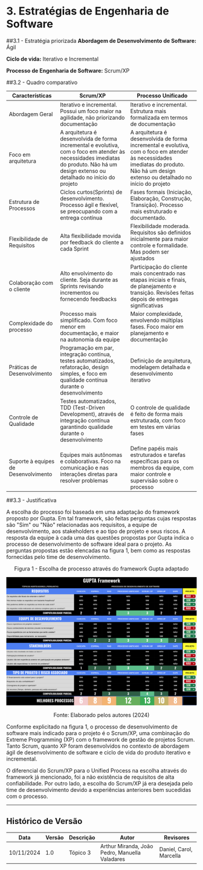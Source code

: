 # 3. Estratégias de Engenharia de Software

##3.1 - Estratégia priorizada
**Abordagem de Desenvolvimento de Software:** Ágil

**Ciclo de vida:** Iterativo e Incremental 

**Processo de Engenharia de Software:** Scrum/XP

##3.2 - Quadro comparativo

Características     | Scrum/XP | Processo Unificado |  
-------- | ------ | --------- | 
Abordagem Geral | Iterativo e incremental. Possui um foco maior na agilidade, não priorizando documentação | Iterativo e incremental. Estrutura mais formalizada em termos de documentação |
Foco em arquitetura | A arquitetura é desenvolvida de forma incremental e evolutiva, com o foco em atender às necessidades imediatas do produto. Não há um design extenso ou detalhado no início do projeto | A arquitetura é desenvolvida de forma incremental e evolutiva, com o foco em atender às necessidades imediatas do produto. Não há um design extenso ou detalhado no início do projeto | 
Estrutura de Processos | Ciclos curtos(Sprints) de desenvolvimento. Processo ágil e flexível, se preocupando com a entrega contínua | Fases formais (Iniciação, Elaboração, Construção, Transição). Processo mais estruturado e documentado.
Flexibilidade de Requisitos | Alta flexibilidade movida por feedback do cliente a cada Sprint| Flexibilidade moderada. Requisitos são definidos inicialmente para maior controle e formalidade. Mas podem ser ajustados
Colaboração com o cliente | Alto envolvimento do cliente. Seja durante as Sprints revisando incrementos ou fornecendo feedbacks | Participação do cliente mais concentrado nas etapas iniciais e finais, de planejamento e transição. Revisões feitas depois de entregas significativas
Complexidade do processo | Processo mais simplificado. Com foco menor em documentação, e maior na autonomia da equipe | Maior complexidade, envolvendo múltiplas fases. Foco maior em planejamento e documentação
Práticas de Desenvolvimento |  Programação em par, integração contínua, testes automatizados, refatoração, design simples, e foco em qualidade contínua durante o desenvolvimento |Definição de arquitetura, modelagem detalhada e desenvolvimento iterativo
Controle de Qualidade | Testes automatizados, TDD (Test-Driven Development), através de integração contínua garantindo qualidade durante o desenvolvimento | O controle de qualidade é feito de forma mais estruturada, com foco em testes em várias fases
Suporte à equipes de Desenvolvimento | Equipes mais autônomas e colaborativas. Foco na comunicação e nas interações diretas para resolver problemas | Define papéis mais estruturados e tarefas específicas para os membros da equipe, com maior controle e supervisão sobre o processo

##3.3 - Justificativa

A escolha do processo foi baseada em uma adaptação do framework proposto por Gupta. Em tal framework, são feitas perguntas cujas respostas são "Sim" ou "Não" relacionadas aos requisitos, a equipe de desenvolvimento, aos stakeholders e ao tipo de projeto e seus riscos. A resposta da equipe à cada uma das questões propostas por Gupta indica o processo de desenvolvimento de software ideal para o projeto. As perguntas propostas estão elencadas na figura 1, bem como as respostas fornecidas pelo time de desenvolvimento.

<p style="text-align: center;">
Figura 1 - Escolha de processo através do framework Gupta adaptado
</p>

![Quadro de Seleção de processos](../../assets/gupta.png)

<p style="text-align: center;">
Fonte: Elaborado pelos autores (2024)
</p>

Conforme explicitado na figura 1, o processo de desenvolvimento de software mais indicado para o projeto é o Scrum/XP, uma combinação do Extreme Programming (XP) com o framework de gestão de projetos Scrum. Tanto Scrum, quanto XP foram desenvolvidos no contexto de abordagem ágil de desenvolvimento de software e ciclo de vida do produto iterativo e incremental.

O diferencial do Scrum/XP para o Unified Process na escolha através do framework já mencionado, foi a não existência de requisitos de alta confiabilidade. Por outro lado, a escolha do Scrum/XP já era desejada pelo time de desenvolvimento devido a experiências anteriores bem sucedidas com o processo.

---
## Histórico de Versão
Data     | Versão | Descrição | Autor | Revisores 
-------- | ------ | --------- | ----- | ---------
10/11/2024 | 1.0 | Tópico 3 | Arthur Miranda, João Pedro, Manuella Valadares | Daniel, Carol, Marcella